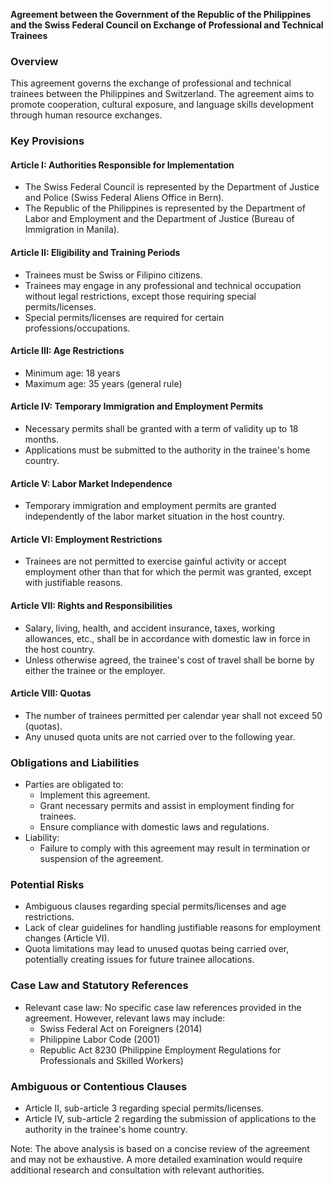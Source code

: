**Agreement between the Government of the Republic of the Philippines and the Swiss Federal Council on Exchange of Professional and Technical Trainees**

### Overview

This agreement governs the exchange of professional and technical trainees between the Philippines and Switzerland. The agreement aims to promote cooperation, cultural exposure, and language skills development through human resource exchanges.

### Key Provisions

#### Article I: Authorities Responsible for Implementation

* The Swiss Federal Council is represented by the Department of Justice and Police (Swiss Federal Aliens Office in Bern).
* The Republic of the Philippines is represented by the Department of Labor and Employment and the Department of Justice (Bureau of Immigration in Manila).

#### Article II: Eligibility and Training Periods

* Trainees must be Swiss or Filipino citizens.
* Trainees may engage in any professional and technical occupation without legal restrictions, except those requiring special permits/licenses.
* Special permits/licenses are required for certain professions/occupations.

#### Article III: Age Restrictions

* Minimum age: 18 years
* Maximum age: 35 years (general rule)

#### Article IV: Temporary Immigration and Employment Permits

* Necessary permits shall be granted with a term of validity up to 18 months.
* Applications must be submitted to the authority in the trainee's home country.

#### Article V: Labor Market Independence

* Temporary immigration and employment permits are granted independently of the labor market situation in the host country.

#### Article VI: Employment Restrictions

* Trainees are not permitted to exercise gainful activity or accept employment other than that for which the permit was granted, except with justifiable reasons.

#### Article VII: Rights and Responsibilities

* Salary, living, health, and accident insurance, taxes, working allowances, etc., shall be in accordance with domestic law in force in the host country.
* Unless otherwise agreed, the trainee's cost of travel shall be borne by either the trainee or the employer.

#### Article VIII: Quotas

* The number of trainees permitted per calendar year shall not exceed 50 (quotas).
* Any unused quota units are not carried over to the following year.

### Obligations and Liabilities

* Parties are obligated to:
	+ Implement this agreement.
	+ Grant necessary permits and assist in employment finding for trainees.
	+ Ensure compliance with domestic laws and regulations.
* Liability:
	+ Failure to comply with this agreement may result in termination or suspension of the agreement.

### Potential Risks

* Ambiguous clauses regarding special permits/licenses and age restrictions.
* Lack of clear guidelines for handling justifiable reasons for employment changes (Article VI).
* Quota limitations may lead to unused quotas being carried over, potentially creating issues for future trainee allocations.

### Case Law and Statutory References

* Relevant case law: No specific case law references provided in the agreement. However, relevant laws may include:
	+ Swiss Federal Act on Foreigners (2014)
	+ Philippine Labor Code (2001)
	+ Republic Act 8230 (Philippine Employment Regulations for Professionals and Skilled Workers)

### Ambiguous or Contentious Clauses

* Article II, sub-article 3 regarding special permits/licenses.
* Article IV, sub-article 2 regarding the submission of applications to the authority in the trainee's home country.

Note: The above analysis is based on a concise review of the agreement and may not be exhaustive. A more detailed examination would require additional research and consultation with relevant authorities.